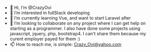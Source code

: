 - 👋 Hi, I’m @CrazyOvi
- 👀 I’m interested in fullStack developing
- 🌱 I’m currently learning Vue, and want to start Laravel after
- 💞️ I’m looking to collaborate on any project where I can get help on starting as a programmer. I also have done some projects using javascript, jquery, php, bootstrap4. I can't share them because my curent employer payed for them :)
- 📫 How to reach me, is simple: Crazy_Ovi@yahoo.com

<!---
CrazyOvi/CrazyOvi is a ✨ special ✨ repository because its `README.md` (this file) appears on your GitHub profile.
You can click the Preview link to take a look at your changes.
--->
